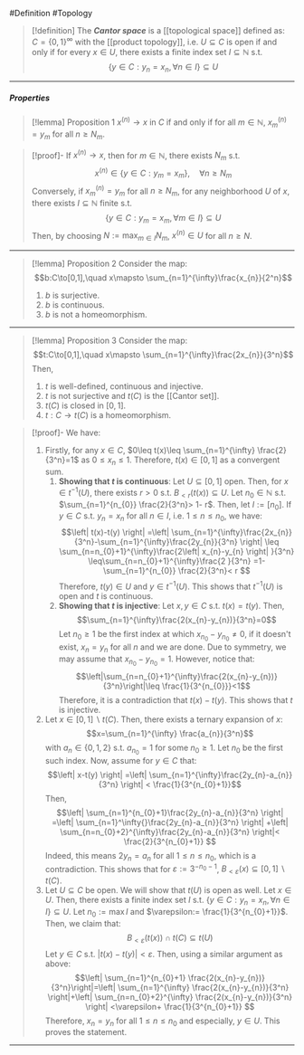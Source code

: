 #Definition #Topology 

> [!definition]
> The ***Cantor space*** is a [[topological space]] defined as: $C=\{ 0,1 \}^\infty$ with the [[product topology]], i.e. $U\subseteq C$ is open if and only if for every $x\in U$, there exists a finite index set $I\subseteq \mathbb{N}$ s.t. $$\{ y\in C: y_{n}=x_{n},\forall n\in I \}\subseteq U$$
---
##### Properties
> [!lemma] Proposition 1
>  $x^{(n)}\to x$ in $C$ if and only if for all $m\in \mathbb{N}$, $x_{m}^{(n)}=y_{m}$ for all $n\geq N_{m}$.

> [!proof]-
> If $x^{(n)}\to x$, then for $m\in \mathbb{N}$, there exists $N_{m}$ s.t. $$x^{(n)}\in\{ y\in C: y_{m}=x_{m}\},\quad \forall n\geq N_{m}$$Conversely, if $x_{m}^{(n)}=y_{m}$ for all $n\geq N_{m}$, for any neighborhood $U$ of $x$, there exists $I\subseteq \mathbb{N}$ finite s.t. $$\{ y\in C: y_{m}=x_{m},\forall m\in I \}\subseteq U$$Then, by choosing $N:=\max_{m\in I}N_{m}$, $x^{(n)}\in U$ for all $n\geq N$.
---
> [!lemma] Proposition 2
> Consider the map: $$b:C\to[0,1],\quad x\mapsto \sum_{n=1}^{\infty}\frac{x_{n}}{2^n}$$
> 1. $b$ is surjective.
> 1. $b$ is continuous.
> 2. $b$ is not a homeomorphism.
---
> [!lemma] Proposition 3
> Consider the map: $$t:C\to[0,1],\quad x\mapsto \sum_{n=1}^{\infty}\frac{2x_{n}}{3^n}$$Then, 
> 1. $t$ is well-defined, continuous and injective.
> 2. $t$ is not surjective and $t(C)$ is the [[Cantor set]].
> 3. $t(C)$ is closed in $[0,1]$.
> 4. $t:C\to t(C)$ is a homeomorphism.

> [!proof]-
> We have:
> 1. Firstly, for any $x\in C$, $0\leq t(x)\leq \sum_{n=1}^{\infty} \frac{2}{3^n}=1$ as $0\leq x_{n}\leq 1$.  Therefore, $t(x)\in [0,1]$ as a convergent sum. 
> 	  1. **Showing that $t$ is continuous**: Let $U\subseteq [0,1]$ open. Then, for $x\in t^{-1}(U)$, there exists $r>0$ s.t. $B_{<r}(t(x))\subseteq U$. Let $n_{0}\in \mathbb{N}$ s.t. $\sum_{n=1}^{n_{0}} \frac{2}{3^n}> 1- r$. Then, let $I:=[n_{0}]$. If $y\in C$ s.t. $y_{n}=x_{n}$ for all $n\in I$, i.e. $1\leq n\leq n_{0}$, we have: $$\left| t(x)-t(y) \right| =\left| \sum_{n=1}^{\infty}\frac{2x_{n}}{3^n}-\sum_{n=1}^{\infty}\frac{2y_{n}}{3^n} \right| \leq \sum_{n=n_{0}+1}^{\infty}\frac{2\left| x_{n}-y_{n} \right| }{3^n} \leq\sum_{n=n_{0}+1}^{\infty}\frac{2 }{3^n} =1-\sum_{n=1}^{n_{0}} \frac{2}{3^n}< r  $$Therefore, $t(y)\in U$ and $y\in t^{-1}(U)$. This shows that $t^{-1}(U)$ is open and $t$ is continuous.
> 	  2. **Showing that $t$ is injective**: Let $x,y\in C$ s.t. $t(x)=t(y)$. Then, $$\sum_{n=1}^{\infty}\frac{2(x_{n}-y_{n})}{3^n}=0$$Let $n_{0}\geq 1$ be the first index at which $x_{n_{0}}-y_{n_{0}}\neq 0$, if it doesn't exist, $x_{n}=y_{n}$ for all $n$ and we are done. Due to symmetry, we may assume that $x_{n_{0}}-y_{n_{0}}=1$. However, notice that: $$\left|\sum_{n=n_{0}+1}^{\infty}\frac{2(x_{n}-y_{n})}{3^n}\right|\leq \frac{1}{3^{n_{0}}}<1$$Therefore, it is a contradiction that $t(x)-t(y)$. This shows that $t$ is injective.
> 2. Let $x\in [0,1]\backslash t(C)$. Then, there exists a ternary expansion of $x$: $$x=\sum_{n=1}^{\infty} \frac{a_{n}}{3^n}$$with $a_{n}\in\{ 0,1,2 \}$ s.t. $a_{n_{0}}= 1$ for some $n_{0}\geq 1$.  Let $n_{0}$ be the first such index. Now, assume for $y\in C$ that: $$\left| x-t(y) \right| =\left| \sum_{n=1}^{\infty}\frac{2y_{n}-a_{n}}{3^n} \right| < \frac{1}{3^{n_{0}+1}}$$Then, $$\left| \sum_{n=1}^{n_{0}+1}\frac{2y_{n}-a_{n}}{3^n} \right| =\left| \sum_{n=1}^\infty{}\frac{2y_{n}-a_{n}}{3^n}  \right| +\left| \sum_{n=n_{0}+2}^{\infty}\frac{2y_{n}-a_{n}}{3^n}  \right|< \frac{2}{3^{n_{0}+1}} $$ Indeed, this means $2y_{n}=a_{n}$ for all $1\leq n\leq n_{0}$, which is a contradiction. This shows that for $\varepsilon:= 3^{-n_{0}-1}$, $B_{<\varepsilon}(x)\subseteq [0,1] \backslash t(C)$.
> 3. Let $U\subseteq C$ be open. We will show that $t(U)$ is open as well. Let $x\in U$. Then, there exists a finite index set $I$ s.t. $\{ y\in C: y_{n}=x_{n},\forall n\in I \}\subseteq U$. Let $n_{0}:=\max I$ and $\varepsilon:= \frac{1}{3^{n_{0}+1}}$. Then, we claim that: $$B_{<\varepsilon}(t(x))\cap t(C)\subseteq t(U)$$Let $y\in C$ s.t. $\left|  t(x)-t(y)\right|<\varepsilon$. Then, using a similar argument as above: $$\left| \sum_{n=1}^{n_{0}+1} \frac{2(x_{n}-y_{n})}{3^n}\right|=\left| \sum_{n=1}^{\infty} \frac{2(x_{n}-y_{n})}{3^n} \right|+\left| \sum_{n=n_{0}+2}^{\infty} \frac{2(x_{n}-y_{n})}{3^n} \right| <\varepsilon+ \frac{1}{3^{n_{0}+1}} $$Therefore, $x_{n}=y_{n}$ for all $1\leq n\leq n_{0}$ and especially, $y\in U$. This proves the statement.
---